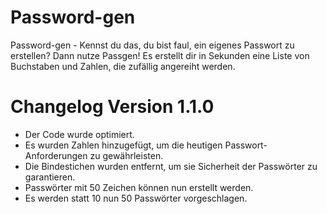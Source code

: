 # Password-gen
Password-gen - Kennst du das, du bist faul, ein eigenes Passwort zu erstellen? Dann nutze Passgen!
Es erstellt dir in Sekunden eine Liste von Buchstaben und Zahlen, die zufällig angereiht werden.

# Changelog Version 1.1.0
- Der Code wurde optimiert.
- Es wurden Zahlen hinzugefügt, um die heutigen Passwort-Anforderungen zu gewährleisten.
- Die Bindestichen wurden entfernt, um sie Sicherheit der Passwörter zu garantieren.
- Passwörter mit 50 Zeichen können nun erstellt werden.
- Es werden statt 10 nun 50 Passwörter vorgeschlagen.
